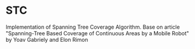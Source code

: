 # STC
Implementation of Spanning Tree Coverage Algorithm. Base on article "Spanning-Tree Based Coverage of Continuous Areas by a Mobile Robot" by Yoav Gabriely and Elon Rimon
